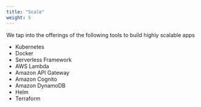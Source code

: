 ```yaml
---
title: "Scale"
weight: 5
---
```


We tap into the offerings of the following tools to build highly scalable apps

- Kubernetes
- Docker
- Serverless Framework
- AWS Lambda
- Amazon API Gateway
- Amazon Cognito
- Amazon DynamoDB
- Helm
- Terraform